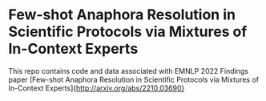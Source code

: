 # Few-shot Anaphora Resolution in Scientific Protocols via Mixtures of In-Context Experts 

This repo contains code and data associated with EMNLP 2022 Findings paper [Few-shot Anaphora Resolution in Scientific Protocols via Mixtures of In-Context Experts]{http://arxiv.org/abs/2210.03690}
